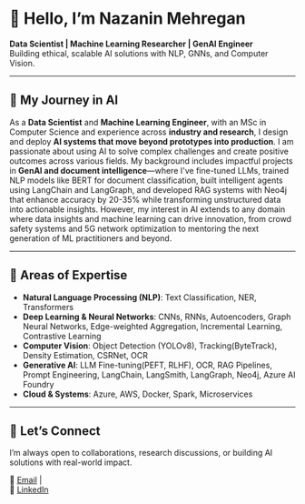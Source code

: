 # 👋 Hello, I’m Nazanin Mehregan  
**Data Scientist | Machine Learning Researcher | GenAI Engineer**  
Building ethical, scalable AI solutions with NLP, GNNs, and Computer Vision.  

---

## 🚀 My Journey in AI  
  
As a **Data Scientist** and **Machine Learning Engineer**, with an MSc in Computer Science and experience across **industry and research**, I design and deploy **AI systems that move beyond prototypes into production**.
I am passionate about using AI to solve complex challenges and create positive outcomes across various fields. My background includes impactful projects in **GenAI and document intelligence**—where I've fine-tuned LLMs, trained NLP models like BERT for document classification, built intelligent agents using LangChain and LangGraph, and developed RAG systems with Neo4j that enhance accuracy by 20-35% while transforming unstructured data into actionable insights. However, my interest in AI extends to any domain where data insights and machine learning can drive innovation, from crowd safety systems and 5G network optimization to mentoring the next generation of ML practitioners and beyond. 

---

## 🔧 Areas of Expertise  
- **Natural Language Processing (NLP)**: Text Classification, NER, Transformers
- **Deep Learning & Neural Networks**: CNNs, RNNs, Autoencoders, Graph Neural Networks, Edge-weighted Aggregation, Incremental Learning, Contrastive Learning
- **Computer Vision**: Object Detection (YOLOv8), Tracking(ByteTrack), Density Estimation, CSRNet, OCR  
- **Generative AI**: LLM Fine-tuning(PEFT, RLHF), OCR, RAG Pipelines, Prompt Engineering, LangChain, LangSmith, LangGraph, Neo4j, Azure AI Foundry  
- **Cloud & Systems**: Azure, AWS, Docker, Spark, Microservices  
 
---

## 🤝 Let’s Connect  
I’m always open to collaborations, research discussions, or building AI solutions with real-world impact.  

📧 [Email](mailto:nzmehregan@gmail.com) |  
🔗 [LinkedIn](https://linkedin.com/in/nazaninmehregan)  
